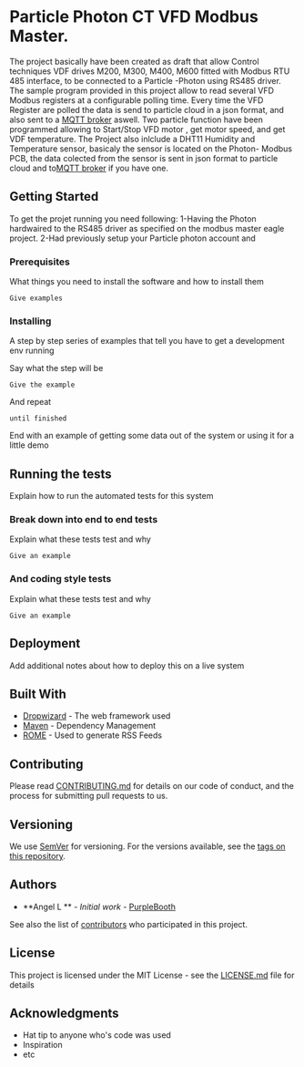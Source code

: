 # Particle Photon  CT VFD Modbus Master. 

The project basically have been created as draft that allow Control techniques VDF  drives M200, M300, M400, M600  fitted with Modbus RTU 485 interface, to be connected to a Particle -Photon  using   RS485 driver. The sample program provided in this project allow to read several VFD Modbus registers at a configurable polling time. Every time the VFD Register are  polled the data is  send to particle cloud in a json format, and also sent to a  [MQTT broker](http://mqtt.org/faq) aswell. Two particle function have been programmed allowing to Start/Stop VFD motor , get motor speed, and get VDF temperature.
The Project also inlclude a DHT11 Humidity and Temperature sensor, basicaly the sensor is located on the Photon- Modbus PCB, the data colected from the sensor is  sent in json format to particle cloud and to[MQTT broker](http://mqtt.org/faq) if you have one. 




## Getting Started

To get the projet running you need following:
1-Having the Photon hardwaired to the RS485 driver as specified on the modbus master eagle project.
2-Had previously setup  your Particle photon account and 

### Prerequisites

What things you need to install the software and how to install them

```
Give examples
```

### Installing

A step by step series of examples that tell you have to get a development env running

Say what the step will be

```
Give the example
```

And repeat

```
until finished
```

End with an example of getting some data out of the system or using it for a little demo

## Running the tests

Explain how to run the automated tests for this system

### Break down into end to end tests

Explain what these tests test and why

```
Give an example
```

### And coding style tests

Explain what these tests test and why

```
Give an example
```

## Deployment

Add additional notes about how to deploy this on a live system

## Built With

* [Dropwizard](http://www.dropwizard.io/1.0.2/docs/) - The web framework used
* [Maven](https://maven.apache.org/) - Dependency Management
* [ROME](https://rometools.github.io/rome/) - Used to generate RSS Feeds

## Contributing

Please read [CONTRIBUTING.md](https://gist.github.com/PurpleBooth/b24679402957c63ec426) for details on our code of conduct, and the process for submitting pull requests to us.

## Versioning

We use [SemVer](http://semver.org/) for versioning. For the versions available, see the [tags on this repository](https://github.com/your/project/tags). 

## Authors

* **Angel L ** - *Initial work* - [PurpleBooth](https://github.com/PurpleBooth)

See also the list of [contributors](https://github.com/your/project/contributors) who participated in this project.

## License

This project is licensed under the MIT License - see the [LICENSE.md](LICENSE.md) file for details

## Acknowledgments

* Hat tip to anyone who's code was used
* Inspiration
* etc

